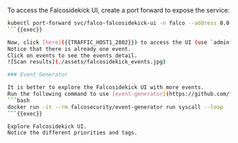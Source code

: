 To access the Falcosidekick UI, create a port forward to expose the service:
```bash
kubectl port-forward svc/falco-falcosidekick-ui -n falco --address 0.0.0.0 2802 &> /dev/null &
```{{exec}}

Now, click [here]({{TRAFFIC_HOST1_2802}}) to access the UI (use `admin:admin` to log in).
Notice that there is already one event.
Click on events to see the events detail.
![Scan results](./assets/falcosidekick_events.jpg)

### Event Generator

It is better to explore the Falcosidekick UI with more events.
Run the following command to use [event-generator](https://github.com/falcosecurity/event-generator) to generate a variety of suspect actions that are detected by Falco rulesets.
```bash
docker run -it --rm falcosecurity/event-generator run syscall --loop
```{{exec}}

Explore Falcosidekick UI.
Notice the different priorities and tags.

